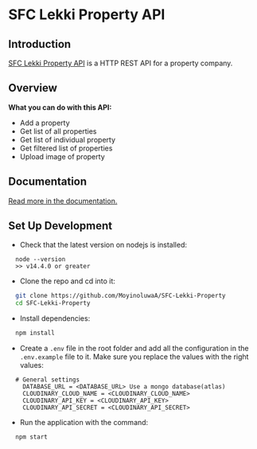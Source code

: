 # SFC Lekki Property API

## Introduction

[SFC Lekki Property API](https://documenter.getpostman.com/view/15779746/UVXhovuB) is a HTTP REST API for a property company.

## Overview

**What you can do with this API:**

- Add a property
- Get list of all properties
- Get list of individual property
- Get filtered list of properties
- Upload image of property

## Documentation

[Read more in the documentation.](https://documenter.getpostman.com/view/15779746/UVXhovuB)

## Set Up Development

- Check that the latest version on nodejs is installed:

```
  node --version
  >> v14.4.0 or greater
```

- Clone the repo and cd into it:

```bash
  git clone https://github.com/MoyinoluwaA/SFC-Lekki-Property
  cd SFC-Lekki-Property
```

- Install dependencies:

```bash
  npm install
```

- Create a `.env` file in the root folder and add all the configuration in the `.env.example` file to it. Make sure you replace the values with the right values:

```
  # General settings
    DATABASE_URL = <DATABASE_URL> Use a mongo database(atlas)
    CLOUDINARY_CLOUD_NAME = <CLOUDINARY_CLOUD_NAME>
    CLOUDINARY_API_KEY = <CLOUDINARY_API_KEY>
    CLOUDINARY_API_SECRET = <CLOUDINARY_API_SECRET>

```

- Run the application with the command:

```
  npm start
```
